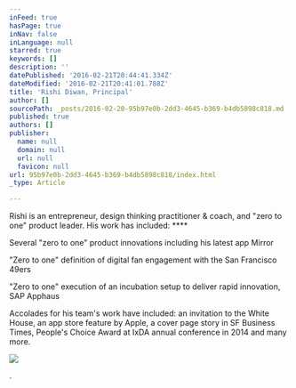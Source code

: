 ```yaml
---
inFeed: true
hasPage: true
inNav: false
inLanguage: null
starred: true
keywords: []
description: ''
datePublished: '2016-02-21T20:44:41.334Z'
dateModified: '2016-02-21T20:41:01.788Z'
title: 'Rishi Diwan, Principal'
author: []
sourcePath: _posts/2016-02-20-95b97e0b-2dd3-4645-b369-b4db5898c818.md
published: true
authors: []
publisher:
  name: null
  domain: null
  url: null
  favicon: null
url: 95b97e0b-2dd3-4645-b369-b4db5898c818/index.html
_type: Article

---
```

Rishi is an entrepreneur, design thinking practitioner & coach, and "zero to one" product leader.   His work has included: ****

Several "zero to one" product innovations including his latest app Mirror  

"Zero to one" definition of digital fan engagement with the San Francisco 49ers 

"Zero to one" execution of an incubation setup to deliver rapid innovation, SAP Apphaus

Accolades for his team's work have included: an invitation to the White House, an app store feature by Apple, a cover page story in SF Business Times, People's Choice Award at IxDA annual conference in 2014 and many more.

[][0][][1][][2][][3]
![](https://the-grid-user-content.s3-us-west-2.amazonaws.com/dfe14aed-419c-4ca5-9b6d-9f7c5fda1ea1.jpg)

.

[0]: http://www.news-sap.com/sap-demos-app-at-white-house/
[1]: http://www.bizjournals.com/sanfrancisco/print-edition/2013/09/13/analytics-pro-sports-whole-new-game.html?page=all
[2]: http://www.news-sap.com/sap-wins-prestigious-design-award-sponsored-by-interaction-design-association/
[3]: https://www.linkedin.com/in/rdiwan